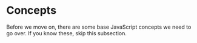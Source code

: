 # Concepts
Before we move on, there are some base JavaScript concepts we need to go over. If you know these, skip this subsection.
